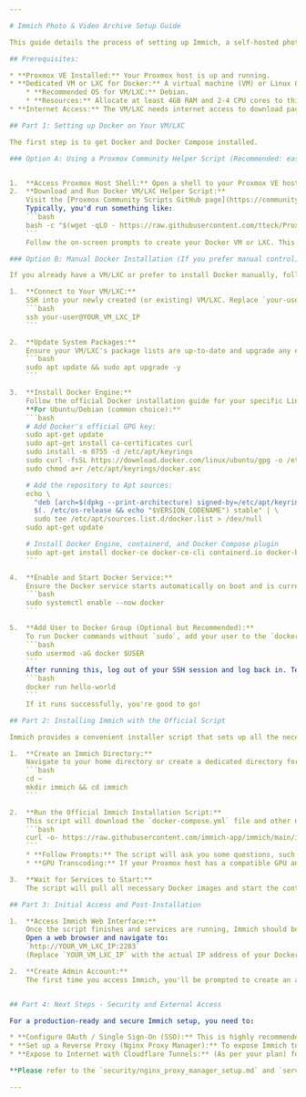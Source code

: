 ```yaml
---

# Immich Photo & Video Archive Setup Guide

This guide details the process of setting up Immich, a self-hosted photo and video backup solution, using Docker Compose on a Proxmox VM or LXC. Immich is an open-source alternative to Google Photos, allowing you to retain full control over your media.

## Prerequisites:

* **Proxmox VE Installed:** Your Proxmox host is up and running.
* **Dedicated VM or LXC for Docker:** A virtual machine (VM) or Linux Container (LXC) on your Proxmox server specifically for running Docker containers.
    * **Recommended OS for VM/LXC:** Debian.
    * **Resources:** Allocate at least 4GB RAM and 2-4 CPU cores to this VM/LXC, especially if you plan to enable machine learning features in Immich later or have a large library.
* **Internet Access:** The VM/LXC needs internet access to download packages and Docker images.

## Part 1: Setting up Docker on Your VM/LXC

The first step is to get Docker and Docker Compose installed.

### Option A: Using a Proxmox Community Helper Script (Recommended: easy)


1.  **Access Proxmox Host Shell:** Open a shell to your Proxmox VE host (e.g., via the Proxmox web interface `>_ Shell` icon for your `pve` node, or SSH into `root@YOUR_PROXMOX_IP`).
2.  **Download and Run Docker VM/LXC Helper Script:**
    Visit the [Proxmox Community Scripts GitHub page](https://community-scripts.github.io/ProxmoxVE/scripts?id=docker-vm) for the latest script.
    Typically, you'd run something like:
    ```bash
    bash -c "$(wget -qLO - https://raw.githubusercontent.com/tteck/Proxmox/main/ct/docker.sh)"
    ```
    Follow the on-screen prompts to create your Docker VM or LXC. This script automates Docker and Docker Compose installation.

### Option B: Manual Docker Installation (If you prefer manual control)

If you already have a VM/LXC or prefer to install Docker manually, follow these steps.

1.  **Connect to Your VM/LXC:**
    SSH into your newly created (or existing) VM/LXC. Replace `your-user` and `YOUR_VM/LXC_IP` with your actual credentials.
    ```bash
    ssh your-user@YOUR_VM_LXC_IP
    ```

2.  **Update System Packages:**
    Ensure your VM/LXC's package lists are up-to-date and upgrade any existing packages.
    ```bash
    sudo apt update && sudo apt upgrade -y
    ```

3.  **Install Docker Engine:**
    Follow the official Docker installation guide for your specific Linux distribution (e.g., Ubuntu, Debian).
    **For Ubuntu/Debian (common choice):**
    ```bash
    # Add Docker's official GPG key:
    sudo apt-get update
    sudo apt-get install ca-certificates curl
    sudo install -m 0755 -d /etc/apt/keyrings
    sudo curl -fsSL https://download.docker.com/linux/ubuntu/gpg -o /etc/apt/keyrings/docker.asc
    sudo chmod a+r /etc/apt/keyrings/docker.asc

    # Add the repository to Apt sources:
    echo \
      "deb [arch=$(dpkg --print-architecture) signed-by=/etc/apt/keyrings/docker.asc] https://download.docker.com/linux/ubuntu \
      $(. /etc/os-release && echo "$VERSION_CODENAME") stable" | \
      sudo tee /etc/apt/sources.list.d/docker.list > /dev/null
    sudo apt-get update

    # Install Docker Engine, containerd, and Docker Compose plugin
    sudo apt-get install docker-ce docker-ce-cli containerd.io docker-buildx-plugin docker-compose-plugin -y
    ```

4.  **Enable and Start Docker Service:**
    Ensure the Docker service starts automatically on boot and is currently running.
    ```bash
    sudo systemctl enable --now docker
    ```

5.  **Add User to Docker Group (Optional but Recommended):**
    To run Docker commands without `sudo`, add your user to the `docker` group. **You'll need to log out and log back in for this to take effect.**
    ```bash
    sudo usermod -aG docker $USER
    ```
    After running this, log out of your SSH session and log back in. Test if Docker works without `sudo`:
    ```bash
    docker run hello-world
    ```
    If it runs successfully, you're good to go!

## Part 2: Installing Immich with the Official Script

Immich provides a convenient installer script that sets up all the necessary Docker containers and configurations.

1.  **Create an Immich Directory:**
    Navigate to your home directory or create a dedicated directory for Immich.
    ```bash
    cd ~
    mkdir immich && cd immich
    ```

2.  **Run the Official Immich Installation Script:**
    This script will download the `docker-compose.yml` file and other necessary configuration files, then start the Immich services.
    ```bash
    curl -o- https://raw.githubusercontent.com/immich-app/immich/main/install.sh | bash
    ```
    * **Follow Prompts:** The script will ask you some questions, such as where to store your Immich data (e.g., `/mnt/data/immich`). **Ensure you choose a path on a drive with sufficient space for your photos and videos.** This is typically a mounted network share or a large disk passed through to your VM.
    * **GPU Transcoding:** If your Proxmox host has a compatible GPU and you've passed it through to this VM, the script might ask about GPU transcoding. Enable this for faster video processing if you have the hardware.

3.  **Wait for Services to Start:**
    The script will pull all necessary Docker images and start the containers. This process can take several minutes, especially on the first run, as it downloads large image files.

## Part 3: Initial Access and Post-Installation

1.  **Access Immich Web Interface:**
    Once the script finishes and services are running, Immich should be accessible via your browser.
    Open a web browser and navigate to:
    `http://YOUR_VM_LXC_IP:2283`
    (Replace `YOUR_VM_LXC_IP` with the actual IP address of your Docker VM/LXC).

2.  **Create Admin Account:**
    The first time you access Immich, you'll be prompted to create an administrator account. Follow the on-screen instructions.


## Part 4: Next Steps - Security and External Access

For a production-ready and secure Immich setup, you need to:

* **Configure OAuth / Single Sign-On (SSO):** This is highly recommended for secure user management.
* **Set up a Reverse Proxy (Nginx Proxy Manager):** To expose Immich to the internet securely using a custom domain and SSL/TLS certificates.
* **Expose to Internet with Cloudflare Tunnels:** (As per your plan) for secure external access without opening ports.

**Please refer to the `security/nginx_proxy_manager_setup.md` and `services/cloudflare_tunnels_config.md` guides in this repository for detailed instructions on securing and exposing your Immich instance to the internet.**

---
```

